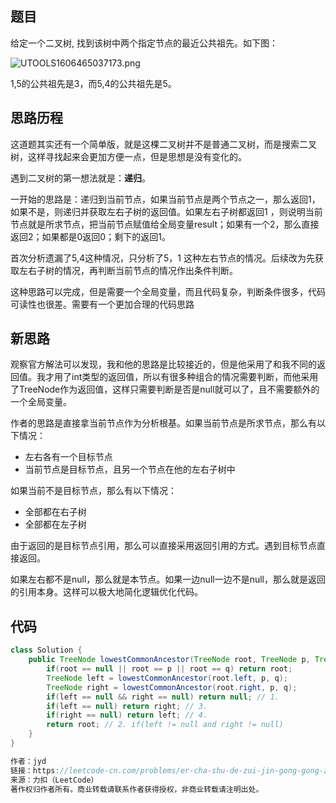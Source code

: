 ## 题目

给定一个二叉树, 找到该树中两个指定节点的最近公共祖先。如下图：

![UTOOLS1606465037173.png](https://img01.sogoucdn.com/app/a/100520146/bea7364b3757e477e4c1945b387c5042)

1,5的公共祖先是3，而5,4的公共祖先是5。

## 思路历程

这道题其实还有一个简单版，就是这棵二叉树并不是普通二叉树，而是搜索二叉树，这样寻找起来会更加方便一点，但是思想是没有变化的。

遇到二叉树的第一想法就是：**递归**。

一开始的思路是：递归到当前节点，如果当前节点是两个节点之一，那么返回1，如果不是，则递归并获取左右子树的返回值。如果左右子树都返回1 ，则说明当前节点就是所求节点，把当前节点赋值给全局变量result；如果有一个2，那么直接返回2；如果都是0返回0；剩下的返回1。

首次分析遗漏了5,4这种情况，只分析了5，1 这种左右节点的情况。后续改为先获取左右子树的情况，再判断当前节点的情况作出条件判断。

这种思路可以完成，但是需要一个全局变量，而且代码复杂，判断条件很多，代码可读性也很差。需要有一个更加合理的代码思路

## 新思路

观察官方解法可以发现，我和他的思路是比较接近的，但是他采用了和我不同的返回值。我才用了int类型的返回值，所以有很多种组合的情况需要判断，而他采用了TreeNode作为返回值，这样只需要判断是否是null就可以了，且不需要额外的一个全局变量。

作者的思路是直接拿当前节点作为分析根基。如果当前节点是所求节点，那么有以下情况：

- 左右各有一个目标节点
- 当前节点是目标节点，且另一个节点在他的左右子树中

如果当前不是目标节点，那么有以下情况：

- 全部都在右子树
- 全部都在左子树

由于返回的是目标节点引用，那么可以直接采用返回引用的方式。遇到目标节点直接返回。

如果左右都不是null，那么就是本节点。如果一边null一边不是null，那么就是返回的引用本身。这样可以极大地简化逻辑优化代码。

## 代码

```java
class Solution {
    public TreeNode lowestCommonAncestor(TreeNode root, TreeNode p, TreeNode q) {
        if(root == null || root == p || root == q) return root;
        TreeNode left = lowestCommonAncestor(root.left, p, q);
        TreeNode right = lowestCommonAncestor(root.right, p, q);
        if(left == null && right == null) return null; // 1.
        if(left == null) return right; // 3.
        if(right == null) return left; // 4.
        return root; // 2. if(left != null and right != null)
    }
}

作者：jyd
链接：https://leetcode-cn.com/problems/er-cha-shu-de-zui-jin-gong-gong-zu-xian-lcof/solution/mian-shi-ti-68-ii-er-cha-shu-de-zui-jin-gong-gon-7/
来源：力扣（LeetCode）
著作权归作者所有。商业转载请联系作者获得授权，非商业转载请注明出处。
```



